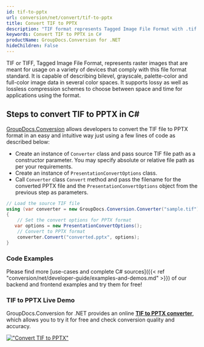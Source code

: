 ```yaml
---
id: tif-to-pptx
url: conversion/net/convert/tif-to-pptx
title: Convert TIF to PPTX
description: "TIF format represents Tagged Image File Format with .tif extension. Learn how to convert TIF to PPTX file programmatically in C# language using GroupDocs.Conversion for .NET library."
keywords: Convert TIF to PPTX in C#
productName: GroupDocs.Conversion for .NET
hideChildren: False
---
```


TIF or TIFF, Tagged Image File Format, represents raster images that are meant for usage on a variety of devices that comply with this file format standard. It is capable of describing bilevel, grayscale, palette-color and full-color image data in several color spaces. It supports lossy as well as lossless compression schemes to choose between space and time for applications using the format.

## Steps to convert TIF to PPTX in C#

[GroupDocs.Conversion](https://products.groupdocs.com/conversion/net) allows developers to convert the TIF file to PPTX format in an easy and intuitive way just using a few lines of code as described below:

* Create an instance of `Converter` class and pass source TIF file path as a constructor parameter. You may specify absolute or relative file path as per your requirements. 
* Create an instance of `PresentationConvertOptions` class.
* Call `Converter` class `Convert` method and pass the filename for the converted PPTX file and the `PresentationConvertOptions` object from the previous step as parameters.

```csharp
// Load the source TIF file
using (var converter = new GroupDocs.Conversion.Converter("sample.tif"))
{
    // Set the convert options for PPTX format
   var options = new PresentationConvertOptions();
    // Convert to PPTX format
    converter.Convert("converted.pptx", options);
}
```

### Code Examples

Please find more [use-cases and complete C# sources]({{< ref "conversion/net/developer-guide/examples-and-demos.md" >}}) of our backend and frontend examples and try them for free!

### TIF to PPTX Live Demo

GroupDocs.Conversion for .NET provides an online [**TIF to PPTX converter**](https://products.groupdocs.app/conversion/tif-to-pptx), which allows you to try it for free and check conversion quality and accuracy.

[!["Convert TIF to PPTX"](conversion/net/images/convert-to-pptx/convert-tif-to-pptx.png)](https://products.groupdocs.app/conversion/tif-to-pptx)